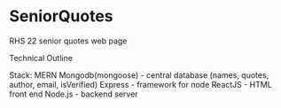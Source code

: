# SeniorQuotes
RHS 22 senior quotes web page

Technical Outline

Stack: MERN
Mongodb(mongoose) - central database (names, quotes, author, email, isVerified)
Express - framework for node
ReactJS - HTML front end
Node.js - backend server

